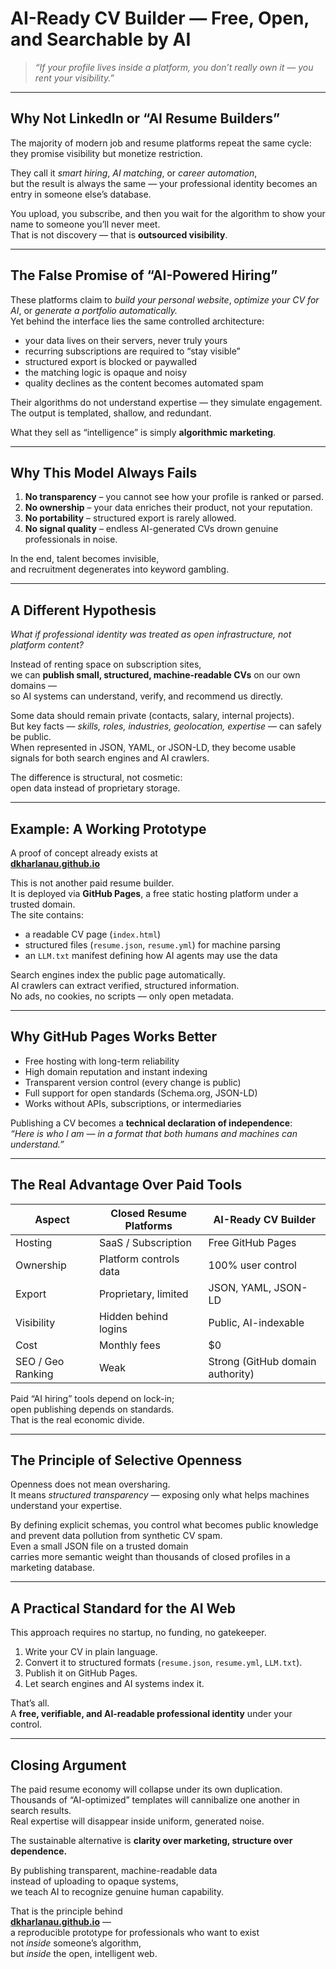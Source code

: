 # AI-Ready CV Builder — Free, Open, and Searchable by AI  

> *“If your profile lives inside a platform, you don’t really own it — you rent your visibility.”*  

---

## Why Not LinkedIn or “AI Resume Builders”

The majority of modern job and resume platforms repeat the same cycle:  
they promise visibility but monetize restriction.  

They call it *smart hiring*, *AI matching*, or *career automation*,  
but the result is always the same — your professional identity becomes an entry in someone else’s database.  

You upload, you subscribe, and then you wait for the algorithm to show your name to someone you’ll never meet.  
That is not discovery — that is **outsourced visibility**.

---

## The False Promise of “AI-Powered Hiring”

These platforms claim to *build your personal website*, *optimize your CV for AI*, or *generate a portfolio automatically.*  
Yet behind the interface lies the same controlled architecture:

- your data lives on their servers, never truly yours  
- recurring subscriptions are required to “stay visible”  
- structured export is blocked or paywalled  
- the matching logic is opaque and noisy  
- quality declines as the content becomes automated spam  

Their algorithms do not understand expertise — they simulate engagement.  
The output is templated, shallow, and redundant.

What they sell as “intelligence” is simply **algorithmic marketing**.  

---

## Why This Model Always Fails

1. **No transparency** – you cannot see how your profile is ranked or parsed.  
2. **No ownership** – your data enriches their product, not your reputation.  
3. **No portability** – structured export is rarely allowed.  
4. **No signal quality** – endless AI-generated CVs drown genuine professionals in noise.  

In the end, talent becomes invisible,  
and recruitment degenerates into keyword gambling.

---

## A Different Hypothesis

*What if professional identity was treated as open infrastructure, not platform content?*  

Instead of renting space on subscription sites,  
we can **publish small, structured, machine-readable CVs** on our own domains —  
so AI systems can understand, verify, and recommend us directly.  

Some data should remain private (contacts, salary, internal projects).  
But key facts — *skills, roles, industries, geolocation, expertise* — can safely be public.  
When represented in JSON, YAML, or JSON-LD, they become usable signals for both search engines and AI crawlers.

The difference is structural, not cosmetic:  
open data instead of proprietary storage.  

---

## Example: A Working Prototype  

A proof of concept already exists at  
[**dkharlanau.github.io**](https://dkharlanau.github.io/)  

This is not another paid resume builder.  
It is deployed via **GitHub Pages**, a free static hosting platform under a trusted domain.  
The site contains:  

- a readable CV page (`index.html`)  
- structured files (`resume.json`, `resume.yml`) for machine parsing  
- an `LLM.txt` manifest defining how AI agents may use the data  

Search engines index the public page automatically.  
AI crawlers can extract verified, structured information.  
No ads, no cookies, no scripts — only open metadata.  

---

## Why GitHub Pages Works Better  

- Free hosting with long-term reliability  
- High domain reputation and instant indexing  
- Transparent version control (every change is public)  
- Full support for open standards (Schema.org, JSON-LD)  
- Works without APIs, subscriptions, or intermediaries  

Publishing a CV becomes a **technical declaration of independence**:  
*“Here is who I am — in a format that both humans and machines can understand.”*  

---

## The Real Advantage Over Paid Tools  

| Aspect | Closed Resume Platforms | AI-Ready CV Builder |
|--------|--------------------------|---------------------|
| Hosting | SaaS / Subscription | Free GitHub Pages |
| Ownership | Platform controls data | 100% user control |
| Export | Proprietary, limited | JSON, YAML, JSON-LD |
| Visibility | Hidden behind logins | Public, AI-indexable |
| Cost | Monthly fees | $0 |
| SEO / Geo Ranking | Weak | Strong (GitHub domain authority) |

Paid “AI hiring” tools depend on lock-in;  
open publishing depends on standards.  
That is the real economic divide.

---

## The Principle of Selective Openness  

Openness does not mean oversharing.  
It means *structured transparency* — exposing only what helps machines understand your expertise.  

By defining explicit schemas, you control what becomes public knowledge  
and prevent data pollution from synthetic CV spam.  
Even a small JSON file on a trusted domain  
carries more semantic weight than thousands of closed profiles in a marketing database.  

---

## A Practical Standard for the AI Web  

This approach requires no startup, no funding, no gatekeeper.  

1. Write your CV in plain language.  
2. Convert it to structured formats (`resume.json`, `resume.yml`, `LLM.txt`).  
3. Publish it on GitHub Pages.  
4. Let search engines and AI systems index it.  

That’s all.  
A **free, verifiable, and AI-readable professional identity** under your control.  

---

## Closing Argument  

The paid resume economy will collapse under its own duplication.  
Thousands of “AI-optimized” templates will cannibalize one another in search results.  
Real expertise will disappear inside uniform, generated noise.  

The sustainable alternative is **clarity over marketing, structure over dependence.**  

By publishing transparent, machine-readable data  
instead of uploading to opaque systems,  
we teach AI to recognize genuine human capability.  

That is the principle behind  
[**dkharlanau.github.io**](https://dkharlanau.github.io/) —  
a reproducible prototype for professionals who want to exist  
not *inside* someone’s algorithm,  
but *inside* the open, intelligent web.  

